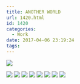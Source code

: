 ```yaml
---
title: ANOTHER WORLD
url: 1420.html
id: 1420
categories:
  - Work
date: 2017-04-06 23:19:24
tags:
---
```


![](http://ovnmm42yn.bkt.clouddn.com/image/another-world/cover3.png) 

<!-- more -->


![](http://ovnmm42yn.bkt.clouddn.com/image/another-world/ball1.png) 
![](http://ovnmm42yn.bkt.clouddn.com/image/another-world/ball2.png) 
![](http://ovnmm42yn.bkt.clouddn.com/image/another-world/ball3.png) 
![](http://ovnmm42yn.bkt.clouddn.com/image/another-world/ball4.png) 
![](http://ovnmm42yn.bkt.clouddn.com/image/another-world/ball5.png) 
![](http://ovnmm42yn.bkt.clouddn.com/image/another-world/ball6.png) 
![](http://ovnmm42yn.bkt.clouddn.com/image/another-world/ball7.png) 
![](http://ovnmm42yn.bkt.clouddn.com/image/another-world/ball8.png)